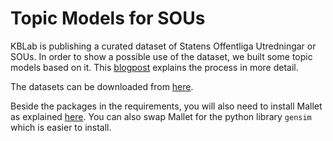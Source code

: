# Topic Models for SOUs

KBLab is publishing a curated dataset of Statens Offentliga Utredningar or SOUs. In order to show a possible use of the dataset, we built some topic models based on it. This [blogpost](https://kb-labb.github.io/posts/2021-05-04-topic-models-for-sous/) explains the process in more detail.  

The datasets can be downloaded from [here](https://git.kb.se/kblabb/static).

Beside the packages in the requirements, you will also need to install Mallet as explained [here](mallet.cs.umass.edu/download.php). You can also swap Mallet for the python library `gensim` which is easier to install.
